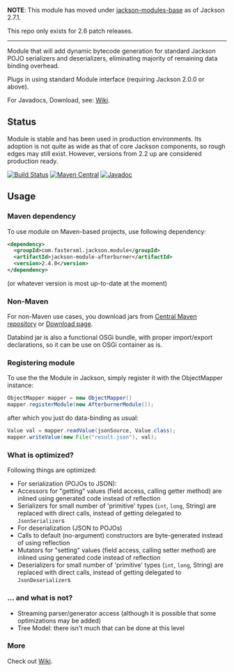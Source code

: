 **NOTE**: This module has moved under [jackson-modules-base](../../../jackson-modules-base) as of Jackson 2.7.1.

This repo only exists for 2.6 patch releases.

-----

Module that will add dynamic bytecode generation for standard Jackson POJO serializers and deserializers, eliminating majority of remaining data binding overhead.

Plugs in using standard Module interface (requiring Jackson 2.0.0 or above).

For Javadocs, Download, see: [Wiki](jackson-module-afterburner/wiki).

## Status

Module is stable and has been used in production environments. Its adoption is not quite as wide as that of
core Jackson components, so rough edges may still exist. However, versions from 2.2 up are considered
production ready.

[![Build Status](https://travis-ci.org/FasterXML/jackson-module-afterburner.svg)](https://travis-ci.org/FasterXML/jackson-module-afterburner)
[![Maven Central](https://maven-badges.herokuapp.com/maven-central/com.fasterxml.jackson.module/jackson-module-afterburner/badge.svg)](https://maven-badges.herokuapp.com/maven-central/com.fasterxml.jackson.module/jackson-module-afterburner/)
[![Javadoc](https://javadoc-emblem.rhcloud.com/doc/com.fasterxml.jackson.module/jackson-module-afterburner/badge.svg)](http://www.javadoc.io/doc/com.fasterxml.jackson.module/jackson-module-afterburner)

## Usage

### Maven dependency

To use module on Maven-based projects, use following dependency:

```xml
<dependency>
  <groupId>com.fasterxml.jackson.module</groupId>
  <artifactId>jackson-module-afterburner</artifactId>
  <version>2.4.0</version>
</dependency>
```

(or whatever version is most up-to-date at the moment)

### Non-Maven

For non-Maven use cases, you download jars from [Central Maven repository](http://repo1.maven.org/maven2/com/fasterxml/jackson/module/jackson-module-afterburner/) or [Download page](jackson-databind/wiki/JacksonDownload).

Databind jar is also a functional OSGi bundle, with proper import/export declarations, so it can be use on OSGi container as is.

### Registering module

To use the the Module in Jackson, simply register it with the ObjectMapper instance:

```java
ObjectMapper mapper = new ObjectMapper()
mapper.registerModule(new AfterburnerModule());
```

after which you just do data-binding as usual:

```java
Value val = mapper.readValue(jsonSource, Value.class);
mapper.writeValue(new File("result.json"), val);
```

### What is optimized?

Following things are optimized:

* For serialization (POJOs to JSON):
 * Accessors for "getting" values (field access, calling getter method) are inlined using generated code instead of reflection
 * Serializers for small number of 'primitive' types (`int`, `long`, String) are replaced with direct calls, instead of getting delegated to `JsonSerializer`s
* For deserialization (JSON to POJOs)
 * Calls to default (no-argument) constructors are byte-generated instead of using reflection
 * Mutators for "setting" values (field access, calling setter method) are inlined using generated code instead of reflection
 * Deserializers for small number of 'primitive' types (`int`, `long`, String) are replaced with direct calls, instead of getting delegated to `JsonDeserializer`s

### ... and what is not?

* Streaming parser/generator access (although it is possible that some optimizations may be added)
* Tree Model: there isn't much that can be done at this level

### More

Check out [Wiki](https://github.com/FasterXML/jackson-module-afterburner/wiki).
